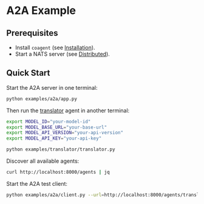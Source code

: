 # A2A Example


## Prerequisites

- Install `coagent` (see [Installation](../../README.md#installation)).
- Start a NATS server (see [Distributed](../../README.md#distributed)).


## Quick Start

Start the A2A server in one terminal:

```bash
python examples/a2a/app.py
```

Then run the [translator](../translator/README.md) agent in another terminal:

```bash
export MODEL_ID="your-model-id"
export MODEL_BASE_URL="your-base-url"
export MODEL_API_VERSION="your-api-version"
export MODEL_API_KEY="your-api-key"

python examples/translator/translator.py
```

Discover all available agents:

```bash
curl http://localhost:8000/agents | jq
```

Start the A2A test client:

```bash
python examples/a2a/client.py --url=http://localhost:8000/agents/translator
```
